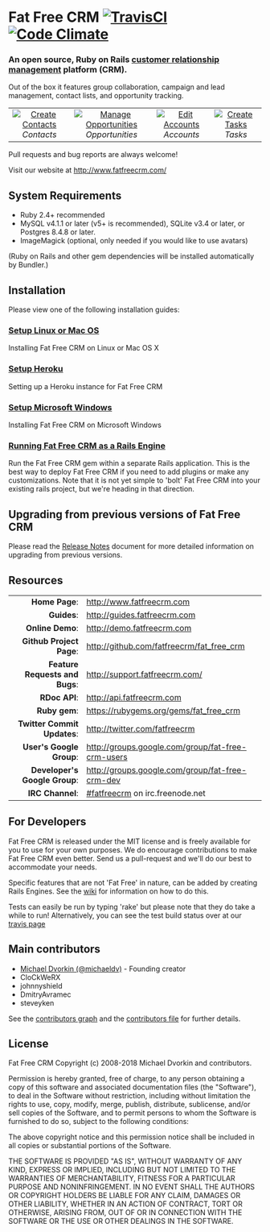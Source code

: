 # Fat Free CRM [![TravisCI][travis-img-url]][travis-ci-url]  [![Code Climate][codeclimate-img-url]][codeclimate-url]

[travis-img-url]: https://secure.travis-ci.org/fatfreecrm/fat_free_crm.svg?branch=master
[travis-ci-url]: https://travis-ci.org/fatfreecrm/fat_free_crm
[codeclimate-img-url]: https://codeclimate.com/github/fatfreecrm/fat_free_crm.svg
[codeclimate-url]: https://codeclimate.com/github/fatfreecrm/fat_free_crm

### An open source, Ruby on Rails [customer relationship management][crm-wiki] platform (CRM).

[crm-wiki]: http://en.wikipedia.org/wiki/Customer_relationship_management


Out of the box it features group collaboration, campaign and lead management,
contact lists, and opportunity tracking.

<table>
  <tr>
    <td align="center">
      <a href="https://github.com/fatfreecrm/fatfreecrm.github.com/raw/master/images/contact_create.png" target="_blank" title="Create Contacts">
        <img src="https://github.com/fatfreecrm/fatfreecrm.github.com/raw/master/images/contact_create_t.png" alt="Create Contacts">
      </a>
      <br />
      <em>Contacts</em>
    </td>
    <td align="center">
      <a href="https://github.com/fatfreecrm/fatfreecrm.github.com/raw/master/images/contact_opportunity.png" target="_blank" title="Manage Opportunities">
        <img src="https://github.com/fatfreecrm/fatfreecrm.github.com/raw/master/images/contact_opportunity_t.png" alt="Manage Opportunities">
      </a>
      <br />
      <em>Opportunities</em>
    </td>
    <td align="center">
      <a href="https://github.com/fatfreecrm/fatfreecrm.github.com/raw/master/images/account_edit.png" target="_blank" title="Edit Accounts">
        <img src="https://github.com/fatfreecrm/fatfreecrm.github.com/raw/master/images/account_edit_t.png" alt="Edit Accounts">
      </a>
      <br />
      <em>Accounts</em>
    </td>
    <td align="center">
      <a href="https://github.com/fatfreecrm/fatfreecrm.github.com/raw/master/images/task_create.png" target="_blank" title="Create Tasks">
        <img src="https://github.com/fatfreecrm/fatfreecrm.github.com/raw/master/images/task_create_t.png" alt="Create Tasks">
      </a>
      <br />
      <em>Tasks</em>
    </td>
  </tr>
</table>

Pull requests and bug reports are always welcome!

Visit our website at http://www.fatfreecrm.com/


## System Requirements

* Ruby 2.4+ recommended
* MySQL v4.1.1 or later (v5+ is recommended), SQLite v3.4 or later, or Postgres 8.4.8 or later.
* ImageMagick (optional, only needed if you would like to use avatars)

(Ruby on Rails and other gem dependencies will be installed automatically by Bundler.)


## Installation

Please view one of the following installation guides:

### [Setup Linux or Mac OS](http://guides.fatfreecrm.com/Setup-Linux-or-Mac-OS)

Installing Fat Free CRM on Linux or Mac OS X

### [Setup Heroku](http://guides.fatfreecrm.com/Setup-Heroku)

Setting up a Heroku instance for Fat Free CRM

### [Setup Microsoft Windows](http://guides.fatfreecrm.com/Setup-Microsoft-Windows)

Installing Fat Free CRM on Microsoft Windows

### [Running Fat Free CRM as a Rails Engine](http://guides.fatfreecrm.com/Running-as-a-Rails-Engine)

Run the Fat Free CRM gem within a separate Rails application.
This is the best way to deploy Fat Free CRM if you need to add plugins or make any customizations. Note that it is not yet simple to 'bolt' Fat Free CRM into your existing rails project, but we're heading in that direction.


## Upgrading from previous versions of Fat Free CRM

Please read the [Release Notes](https://github.com/fatfreecrm/fat_free_crm/blob/master/CHANGELOG.md) document for more detailed information on upgrading from previous versions.


## Resources

|||
|-----------------------------------:|:--------------------------|
|                 **Home Page**: | http://www.fatfreecrm.com |
|                    **Guides**: | http://guides.fatfreecrm.com |
|               **Online Demo**: | http://demo.fatfreecrm.com |
|       **Github Project Page**: | http://github.com/fatfreecrm/fat_free_crm |
| **Feature Requests and Bugs**: | http://support.fatfreecrm.com/ |
|                  **RDoc API**: | http://api.fatfreecrm.com |
|                  **Ruby gem**: | https://rubygems.org/gems/fat_free_crm |
|    **Twitter Commit Updates**: | http://twitter.com/fatfreecrm |
|       **User's Google Group**: | http://groups.google.com/group/fat-free-crm-users |
|  **Developer's Google Group**: | http://groups.google.com/group/fat-free-crm-dev |
|               **IRC Channel**: | [#fatfreecrm](http://webchat.freenode.net/) on irc.freenode.net |


## For Developers

Fat Free CRM is released under the MIT license and is freely available for you to use for your own purposes. We do encourage contributions to make Fat Free CRM even better. Send us a pull-request and we'll do our best to accommodate your needs.

Specific features that are not 'Fat Free' in nature, can be added by creating Rails Engines. See the [wiki](http://github.com/fatfreecrm/fat_free_crm/wiki) for information on how to do this.

Tests can easily be run by typing 'rake' but please note that they do take a while to run! Alternatively, you can see the test build status over at our [travis page](http://travis-ci.org/fatfreecrm/fat_free_crm)


## Main contributors

* [Michael Dvorkin (@michaeldv)](https://github.com/michaeldv) - Founding creator
* CloCkWeRX
* johnnyshield
* DmitryAvramec
* steveyken


See the [contributors graph](https://github.com/fatfreecrm/fat_free_crm/graphs/contributors) and the [contributors file](https://github.com/fatfreecrm/fat_free_crm/blob/master/CONTRIBUTORS) for further details.

## License

Fat Free CRM
Copyright (c) 2008-2018 Michael Dvorkin and contributors.

Permission is hereby granted, free of charge, to any person obtaining
a copy of this software and associated documentation files (the
"Software"), to deal in the Software without restriction, including
without limitation the rights to use, copy, modify, merge, publish,
distribute, sublicense, and/or sell copies of the Software, and to
permit persons to whom the Software is furnished to do so, subject to
the following conditions:

The above copyright notice and this permission notice shall be
included in all copies or substantial portions of the Software.

THE SOFTWARE IS PROVIDED "AS IS", WITHOUT WARRANTY OF ANY KIND,
EXPRESS OR IMPLIED, INCLUDING BUT NOT LIMITED TO THE WARRANTIES OF
MERCHANTABILITY, FITNESS FOR A PARTICULAR PURPOSE AND
NONINFRINGEMENT. IN NO EVENT SHALL THE AUTHORS OR COPYRIGHT HOLDERS BE
LIABLE FOR ANY CLAIM, DAMAGES OR OTHER LIABILITY, WHETHER IN AN ACTION
OF CONTRACT, TORT OR OTHERWISE, ARISING FROM, OUT OF OR IN CONNECTION
WITH THE SOFTWARE OR THE USE OR OTHER DEALINGS IN THE SOFTWARE.
